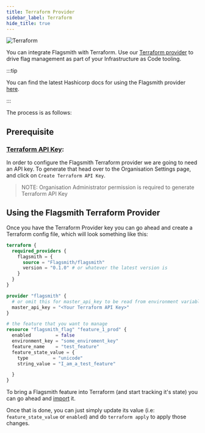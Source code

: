 ```yaml
---
title: Terraform Provider
sidebar_label: Terraform
hide_title: true
---
```


![Terraform](/img/integrations/terraform/terraform-logo.svg)

You can integrate Flagsmith with Terraform. Use our
[Terraform provider](https://registry.terraform.io/providers/Flagsmith/flagsmith) to drive flag management as part of
your Infrastructure as Code tooling.

:::tip

You can find the latest Hashicorp docs for using the Flagsmith provider [here](https://registry.terraform.io/providers/Flagsmith/flagsmith/latest/docs).

:::

The process is as follows:

## Prerequisite

### [Terraform API Key](../advanced-use/system-administration.md#terraform-api-keys-for-organisations):

In order to configure the Flagsmith Terraform provider we are going to need an API key. To generate that head over to
the Organisation Settings page, and click on `Create Terraform API Key`.

> NOTE: Organisation Administrator permission is required to generate Terraform API Key

## Using the Flagsmith Terraform Provider

Once you have the Terraform Provider key you can go ahead and create a Terraform config file, which will look something
like this:

```terraform
terraform {
  required_providers {
    flagsmith = {
      source = "Flagsmith/flagsmith"
      version = "0.1.0" # or whatever the latest version is
    }
  }
}

provider "flagsmith" {
  # or omit this for master_api_key to be read from environment variable
  master_api_key = "<Your Terraform API Key>"
}

# the feature that you want to manage
resource "flagsmith_flag" "feature_1_prod" {
  enabled         = false
  environment_key = "some_enviroment_key"
  feature_name    = "test_feature"
  feature_state_value = {
    type         = "unicode"
    string_value = "I_am_a_test_feature"

  }
}

```

To bring a Flagsmith feature into Terraform (and start tracking it's state) you can go ahead and
[import](https://registry.terraform.io/providers/Flagsmith/flagsmith/latest/docs/resources/flag#import) it.

Once that is done, you can just simply update its value (i.e: `feature_state_value` or `enabled`) and do
`terraform apply` to apply those changes.

